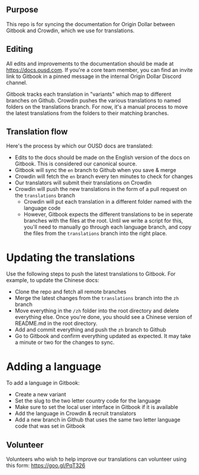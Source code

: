 ## Purpose

This repo is for syncing the documentation for Origin Dollar between Gitbook and Crowdin, which we use for translations.

## Editing

All edits and improvements to the documentation should be made at https://docs.ousd.com. If you're a core team member, you can find an invite link to Gitbook in a pinned message in the internal Origin Dollar Discord channel.

Gitbook tracks each translation in "variants" which map to different branches on Github. Crowdin pushes the various translations to named folders on the translations branch. For now, it's a manual process to move the latest translations from the folders to their matching branches.

## Translation flow

Here's the process by which our OUSD docs are translated:

- Edits to the docs should be made on the English version of the docs on Gitbook. This is considered our canonical source.
- Gitbook will sync the `en` branch to Github when you save & merge
- Crowdin will fetch the `en` branch every ten minutes to check for changes
- Our translators will submit their translations on Crowdin
- Crowdin will push the new translations in the form of a pull request on the `translations` branch
  - Crowdin will put each translation in a different folder named with the language code
  - However, Gitbook expects the different translations to be in seperate branches with the files at the root. Until we write a script for this, you'll need to manually go through each language branch, and copy the files from the `translations` branch into the right place.

# Updating the translations

Use the following steps to push the latest translations to Gitbook. For example, to update the Chinese docs:

 - Clone the repo and fetch all remote branches
 - Merge the latest changes from the `translations` branch into the `zh` branch
 - Move everything in the `/zh` folder into the root directory and delete everything else. Once you're done, you should see a Chinese version of README.md in the root directory.
 - Add and commit everything and push the `zh` branch to Github
 - Go to Gitbook and confirm everything updated as expected. It may take a minute or two for the changes to sync.  

# Adding a language

To add a language in Gitbook:

- Create a new variant
- Set the slug to the two letter country code for the language
- Make sure to set the local user interface in Gitbook if it is available
- Add the language in Crowdin & recruit translators
- Add a new branch in Github that uses the same two letter language code that was set in Gitbook

## Volunteer

Volunteers who wish to help improve our translations can volunteer using this form:
https://goo.gl/PqT326


